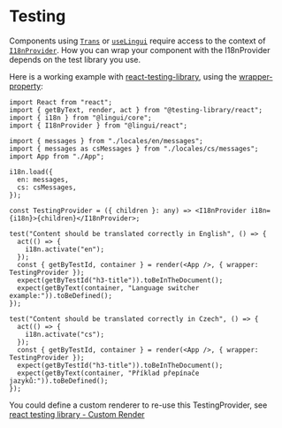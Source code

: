 # Testing

Components using [`Trans`](/docs/ref/react.md#trans) or [`useLingui`](/docs/ref/react.md#uselingui) require access to the context of [`I18nProvider`](/docs/ref/react.md#i18nprovider). How you can wrap your component with the I18nProvider depends on the test library you use.

Here is a working example with [react-testing-library](https://testing-library.com/docs/react-testing-library/intro/), using the [wrapper-property](https://testing-library.com/docs/react-testing-library/api#wrapper):

```tsx title="index.js"
import React from "react";
import { getByText, render, act } from "@testing-library/react";
import { i18n } from "@lingui/core";
import { I18nProvider } from "@lingui/react";

import { messages } from "./locales/en/messages";
import { messages as csMessages } from "./locales/cs/messages";
import App from "./App";

i18n.load({
  en: messages,
  cs: csMessages,
});

const TestingProvider = ({ children }: any) => <I18nProvider i18n={i18n}>{children}</I18nProvider>;

test("Content should be translated correctly in English", () => {
  act(() => {
    i18n.activate("en");
  });
  const { getByTestId, container } = render(<App />, { wrapper: TestingProvider });
  expect(getByTestId("h3-title")).toBeInTheDocument();
  expect(getByText(container, "Language switcher example:")).toBeDefined();
});

test("Content should be translated correctly in Czech", () => {
  act(() => {
    i18n.activate("cs");
  });
  const { getByTestId, container } = render(<App />, { wrapper: TestingProvider });
  expect(getByTestId("h3-title")).toBeInTheDocument();
  expect(getByText(container, "Příklad přepínače jazyků:")).toBeDefined();
});
```

You could define a custom renderer to re-use this TestingProvider, see [react testing library - Custom Render](https://testing-library.com/docs/react-testing-library/setup#custom-render)

